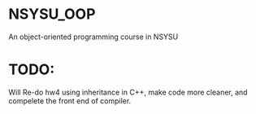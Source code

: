 # NSYSU_OOP
An object-oriented programming course in NSYSU


# TODO:

Will Re-do hw4 using inheritance in C++, make code more cleaner, and compelete the front end of compiler.

